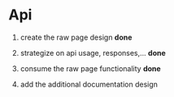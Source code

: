 # Api

1. create the raw page design **done**
2. strategize on api usage, responses,... **done**

3. consume the raw page functionality **done**

4. add the additional documentation design

